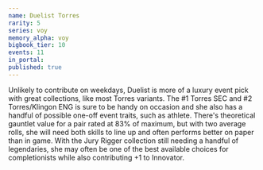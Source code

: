 ```yaml
---
name: Duelist Torres
rarity: 5
series: voy
memory_alpha: voy
bigbook_tier: 10
events: 11
in_portal:
published: true
---
```


Unlikely to contribute on weekdays, Duelist is more of a luxury event pick with great collections, like most Torres variants. The #1 Torres SEC and #2 Torres/Klingon ENG is sure to be handy on occasion and she also has a handful of possible one-off event traits, such as athlete. There's theoretical gauntlet value for a pair rated at 83% of maximum, but with two average rolls, she will need both skills to line up and often performs better on paper than in game. With the Jury Rigger collection still needing a handful of legendaries, she may often be one of the best available choices for completionists while also contributing +1 to Innovator.
